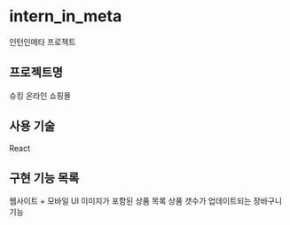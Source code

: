 # intern_in_meta
인턴인메타 프로젝트

## 프로젝트명
슈킹 온라인 쇼핑몰

## 사용 기술
React

## 구현 기능 목록
웹사이트 + 모바일 UI
이미지가 포함된 상품 목록
상품 갯수가 업데이트되는 장바구니 기능

